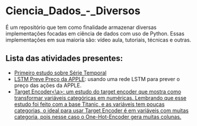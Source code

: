 # Ciencia_Dados_-_Diversos

É um repositório que tem como finalidade armazenar diversas implementações focadas em ciência de dados com uso de Python. 
Essas implementações em sua maioria são: vídeo aula, tutoriais, técnicas e outras.

## Lista das atividades presentes:
* <a href="https://github.com/cotozelo/Ciencia_Dados_-_Diversos/blob/main/src/serie_temporal/Serie_Temporal.ipynb">Primeiro estudo sobre Série Temporal</a>
* <a href='https://github.com/cotozelo/Ciencia_Dados_-_Diversos/blob/main/src/Finac/Predi%C3%A7%C3%A3oPre%C3%A7oA%C3%A7%C3%B5es.ipynb'>LSTM Preve Preço da APPLE</a>: usando uma rede LSTM para prever o preço das ações da APPLE.
* <a href='https://github.com/cotozelo/Ciencia_Dados_-_Diversos/blob/main/estudo_label.ipynb'>Target Encoder<\a>: um estudo do target encoder que mostra como transformar variáveis categóricas em numéricas. Lembrando que esse estudo foi feito com a base Titanic, e as variáveis tem poucas categorias, o ideal para usar Target Encoder é em variáveis com muitas categoria, pois nesse caso o One-Hot-Encoder gera muitas colunas.
